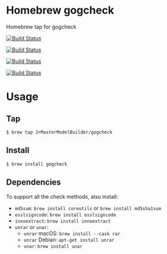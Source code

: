 # Homebrew gogcheck

Homebrew tap for gogcheck

[![Build Status](https://github.com/JrMasterModelBuilder/homebrew-gogcheck/workflows/macOS%2013/badge.svg?branch=main)](https://github.com/JrMasterModelBuilder/homebrew-gogcheck/actions?query=workflow%3AmacOS%2013+branch%3Amain)

[![Build Status](https://github.com/JrMasterModelBuilder/homebrew-gogcheck/workflows/macOS%2012/badge.svg?branch=main)](https://github.com/JrMasterModelBuilder/homebrew-gogcheck/actions?query=workflow%3AmacOS%2012+branch%3Amain)

[![Build Status](https://github.com/JrMasterModelBuilder/homebrew-gogcheck/workflows/Ubuntu%2022.04/badge.svg?branch=main)](https://github.com/JrMasterModelBuilder/homebrew-gogcheck/actions?query=workflow%3AUbuntu%2022.04+branch%3Amain)

[![Build Status](https://github.com/JrMasterModelBuilder/homebrew-gogcheck/workflows/Ubuntu%2020.04/badge.svg?branch=main)](https://github.com/JrMasterModelBuilder/homebrew-gogcheck/actions?query=workflow%3AUbuntu%2020.04+branch%3Amain)


# Usage

## Tap

```
$ brew tap JrMasterModelBuilder/gogcheck
```

## Install

```
$ brew install gogcheck
```

## Dependencies

To support all the check methods, also install:

-   `md5sum`: `brew install coreutils` or `brew install md5sha1sum`
-   `osslsigncode`: `brew install osslsigncode`
-   `innoextract`: `brew install innoextract`
-   `unrar` or `unar`:
    -   `unrar` macOS: `brew install --cask rar`
    -   `unrar` Debian: `apt-get install unrar`
    -   `unar`: `brew install unar`
